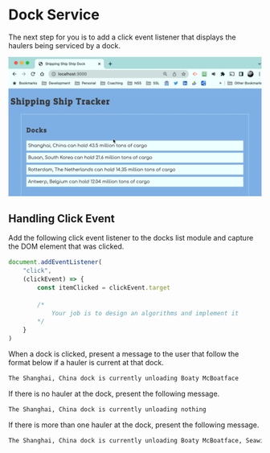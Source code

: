 # Dock Service

The next step for you is to add a click event listener that displays the haulers being serviced by a dock.

![](./images/docks-click.gif)

## Handling Click Event

Add the following click event listener to the docks list module and capture the DOM element that was clicked.

```js
document.addEventListener(
    "click",
    (clickEvent) => {
        const itemClicked = clickEvent.target

        /*
            Your job is to design an algorithms and implement it
        */
    }
)
```

When a dock is clicked, present a message to the user that follow the format below if a hauler is current at that dock.

```txt
The Shanghai, China dock is currently unloading Boaty McBoatface
```

If there is no hauler at the dock, present the following message.

```txt
The Shanghai, China dock is currently unloading nothing
```

If there is more than one hauler at the dock, present the following message.

```txt
The Shanghai, China dock is currently unloading Boaty McBoatface, Seawise Giant
```
